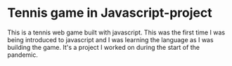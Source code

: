 # Tennis game in Javascript-project
This is a tennis web game built with javascript. 
This was the first time I was being introduced to javascript and I was learning the language as I was building the game. 
It's a project I worked on during the start of the pandemic.
